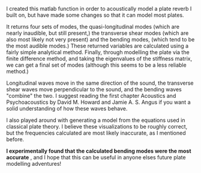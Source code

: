 I created this matlab function in order to acoustically model a plate reverb I built on, but have made some changes so that it can model most plates. 

It returns four sets of modes, the quasi-longitudinal modes (which are nearly inaudible, but still present,) the transverse shear modes (which are also most likely not very present) and the bending modes, (which tend to be the most audible modes.) These returned variables are calculated using a fairly simple analytical method. Finally, through modelling the plate via the finite difference method, and taking the eigenvalues of the stiffness matrix, we can get a final set of modes (although this seems to be a less reliable method.)

Longitudinal waves move in the same direction of the sound, the transverse shear waves move perpendicular to the sound, and the bending waves "combine" the two. I suggest reading the first chapter Acoustics and Psychoacoustics by David M. Howard and Jamie A. S. Angus if you want a solid understanding of how these waves behave.

I also played around with generating a model from the equations used in classical plate theory. I believe these visualizations to be roughly correct, but the frequencies calculated are most likely inaccurate, as I mentioned before.

**I experimentally found that the calculated bending modes were the most accurate** , and I hope that this can be useful in anyone elses future plate modelling adventures!
